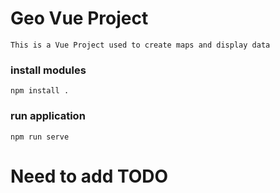 # Geo Vue Project

    This is a Vue Project used to create maps and display data



### install modules

    npm install . 

### run application

    npm run serve

# Need to add TODO